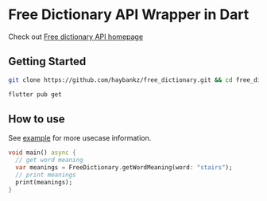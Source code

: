 # Free Dictionary API Wrapper in Dart

Check out
[Free dictionary API homepage](https://dictionaryapi.dev/)

## Getting Started

```bash
git clone https://github.com/haybankz/free_dictionary.git && cd free_dictionary
```

```bash
flutter pub get
```


## How to use

See [example](example/free_dictionary_example.dart) for more usecase information.

```dart
void main() async {
  // get word meaning
  var meanings = FreeDictionary.getWordMeaning(word: "stairs");
  // print meanings
  print(meanings);
}
```
